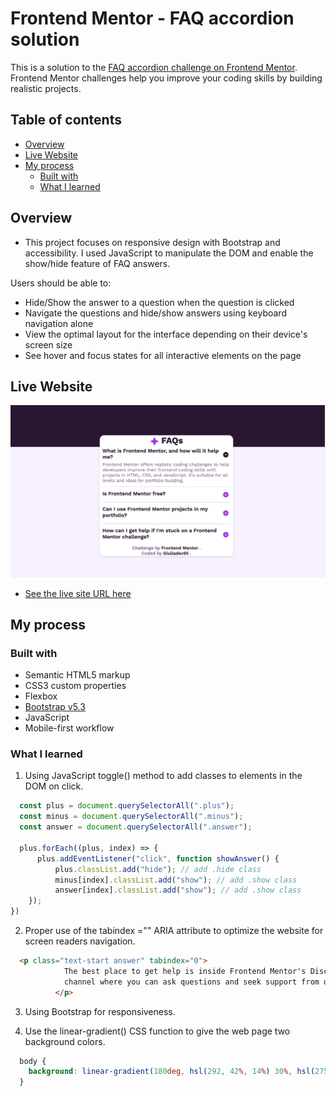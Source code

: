 # Frontend Mentor - FAQ accordion solution

This is a solution to the [FAQ accordion challenge on Frontend Mentor](https://www.frontendmentor.io/challenges/faq-accordion-wyfFdeBwBz). Frontend Mentor challenges help you improve your coding skills by building realistic projects. 


## Table of contents

- [Overview](#overview)
- [Live Website](#live-website)
- [My process](#my-process)
  - [Built with](#built-with)
  - [What I learned](#what-i-learned)


## Overview

- This project focuses on responsive design with Bootstrap and accessibility. I used JavaScript to manipulate the DOM and enable the show/hide feature of FAQ answers.

Users should be able to:

- Hide/Show the answer to a question when the question is clicked
- Navigate the questions and hide/show answers using keyboard navigation alone
- View the optimal layout for the interface depending on their device's screen size
- See hover and focus states for all interactive elements on the page


## Live Website

![](./assets/images/screenshot_desktop.png)

- [See the live site URL here](https://responsivefaqaccordion.netlify.app/)


## My process

### Built with

- Semantic HTML5 markup
- CSS3 custom properties
- Flexbox
- [Bootstrap v5.3](https://reactjs.org/https://getbootstrap.com/)
- JavaScript
- Mobile-first workflow


### What I learned

1) Using JavaScript toggle() method to add classes to elements in the DOM on click.

```JavaScript
  const plus = document.querySelectorAll(".plus");
  const minus = document.querySelectorAll(".minus");
  const answer = document.querySelectorAll(".answer");

  plus.forEach((plus, index) => {
      plus.addEventListener("click", function showAnswer() {
          plus.classList.add("hide"); // add .hide class 
          minus[index].classList.add("show"); // add .show class 
          answer[index].classList.add("show"); // add .show class
    });
})
```

2) Proper use of the tabindex ="" ARIA attribute to optimize the website for screen readers navigation.

```html
  <p class="text-start answer" tabindex="0">
            The best place to get help is inside Frontend Mentor's Discord community. There's a help 
            channel where you can ask questions and seek support from other community members.
          </p>
```

3) Using Bootstrap for responsiveness.

4) Use the linear-gradient() CSS function to give the web page two background colors.

```css
  body {
    background: linear-gradient(180deg, hsl(292, 42%, 14%) 30%, hsl(275, 100%, 97%) 10%);
  }
```
